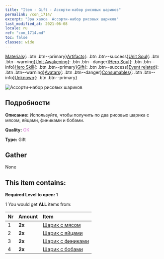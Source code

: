 ```yaml
---
title: "Item - Gift - Ассорти-набор рисовых шариков"
permalink: /con_1714/
excerpt: "Эра хаоса  Ассорти-набор рисовых шариков"
last_modified_at: 2021-06-08
locale: ru
ref: "con_1714.md"
toc: false
classes: wide
---
```

 [Materials](/ItemsRU/){: .btn .btn--primary}[Artifacts](/ItemsRU/Artifacts/){: .btn .btn--success}[Unit Soul](/ItemsRU/UnitSoul/){: .btn .btn--warning}[Unit Awakening](/ItemsRU/UnitAwakening/){: .btn .btn--danger}[Hero Soul](/ItemsRU/HeroSoul/){: .btn .btn--info}[Hero Skill](/ItemsRU/HeroSkill/){: .btn .btn--primary}[Gift](/ItemsRU/Gift/){: .btn .btn--success}[Event related](/ItemsRU/Events/){: .btn .btn--warning}[Avatars](/ItemsRU/Avatars/){: .btn .btn--danger}[Consumables](/ItemsRU/Consumables/){: .btn .btn--info}[Unknown](/ItemsRU/Unknown/){: .btn .btn--primary}

 ![Ассорти-набор рисовых шариков](/images/t/i_907330.png)

## Подробности
 **Описание:** Используйте, чтобы получить по два рисовых шарика с мясом, яйцами, финиками и бобами.

 **Quality:** <span style="color: #DA70D6">OK</span>

 **Type:** Gift

## Gather

  None

## This item contains:

 **Required Level to open:** 1

 1 You would get **ALL** items  from:

  | Nr | Amount |     Item    |
  |:---|:-------|:------------|
  | 1 |  **2x** | [Шарик с мясом](/ItemsRU/con_542/) |  | 
  | 2 |  **2x** | [Шарик с яйцами](/ItemsRU/con_543/) |  | 
  | 3 |  **2x** | [Шарик с финиками](/ItemsRU/con_544/) |  | 
  | 4 |  **2x** | [Шарик с бобами](/ItemsRU/con_545/) |  | 
